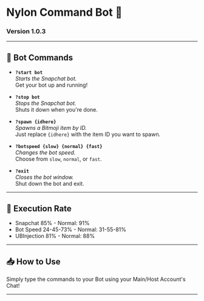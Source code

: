 # Nylon Command Bot 🚀

### **Version 1.0.3**

---

## 📜 Bot Commands

- **`?start bot`**  
  _Starts the Snapchat bot._  
  Get your bot up and running!

- **`?stop bot`**  
  _Stops the Snapchat bot._  
  Shuts it down when you're done.

- **`?spawn {idhere}`**  
  _Spawns a Bitmoji item by ID._  
  Just replace `{idhere}` with the item ID you want to spawn.

- **`?botspeed {slow} {normal} {fast}`**  
  _Changes the bot speed._  
  Choose from `slow`, `normal`, or `fast`.

- **`?exit`**  
  _Closes the bot window._  
  Shut down the bot and exit.

---

## 🎨 Execution Rate

- Snapchat 85% - Normal: 91%
- Bot Speed 24-45-73% - Normal: 31-55-81%
- UBInjection 81% - Normal: 88%

---

## 📥 How to Use

Simply type the commands to your Bot using your Main/Host Account's Chat!

---

